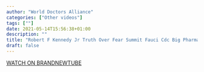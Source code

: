 ```yaml
---
author: "World Doctors Alliance"
categories: ["Other videos"]
tags: [""]
date: 2021-05-14T15:56:38+01:00
description: ""
title: "Robert F Kennedy Jr Truth Over Fear Summit Fauci Cdc Big Pharma Corruption"
draft: false
---
```


[WATCH ON BRANDNEWTUBE](https://brandnewtube.com/watch/robert-f-kennedy-jr-truth-over-fear-summit-fauci-cdc-big-pharma-corruption_rH9TASLREzv4a5d.html)